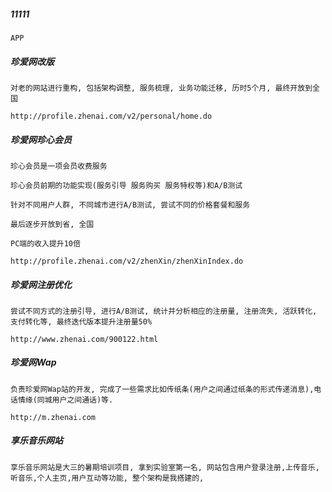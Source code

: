 ##### 11111

    APP

##### 珍爱网改版

    对老的网站进行重构, 包括架构调整, 服务梳理, 业务功能迁移, 历时5个月, 最终开放到全国

    http://profile.zhenai.com/v2/personal/home.do

##### 珍爱网珍心会员

    珍心会员是一项会员收费服务

    珍心会员前期的功能实现(服务引导 服务购买 服务特权等)和A/B测试

    针对不同用户人群, 不同城市进行A/B测试, 尝试不同的价格套餐和服务

    最后逐步开放到省, 全国

    PC端的收入提升10倍

    http://profile.zhenai.com/v2/zhenXin/zhenXinIndex.do

##### 珍爱网注册优化

    尝试不同方式的注册引导, 进行A/B测试, 统计并分析相应的注册量, 注册流失, 活跃转化, 支付转化等, 最终迭代版本提升注册量50%

    http://www.zhenai.com/900122.html

##### 珍爱网Wap

    负责珍爱网Wap站的开发, 完成了一些需求比如传纸条(用户之间通过纸条的形式传递消息),电话情缘(同城用户之间通话)等.

    http://m.zhenai.com

##### 享乐音乐网站

    享乐音乐网站是大三的暑期培训项目, 拿到实验室第一名, 网站包含用户登录注册,上传音乐,听音乐,个人主页,用户互动等功能, 整个架构是我搭建的,
